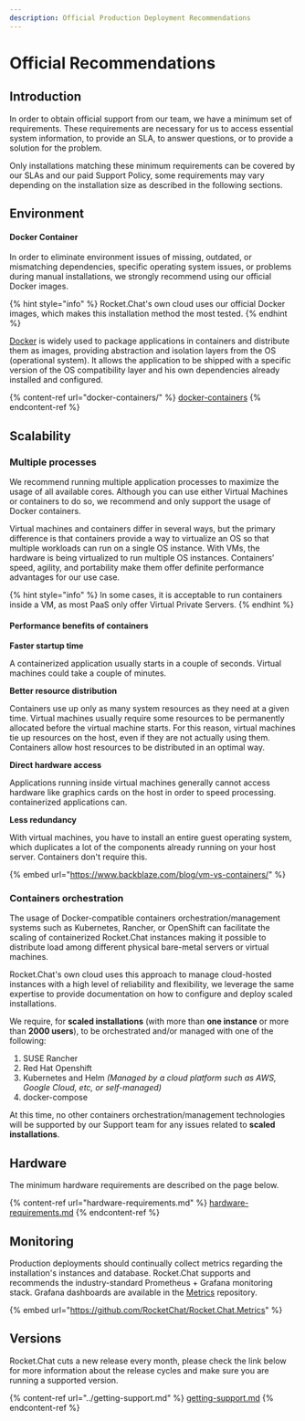 ```yaml
---
description: Official Production Deployment Recommendations
---
```


# Official Recommendations

## Introduction

In order to obtain official support from our team, we have a minimum set of requirements. These requirements are necessary for us to access essential system information, to provide an SLA, to answer questions, or to provide a solution for the problem.

Only installations matching these minimum requirements can be covered by our SLAs and our paid Support Policy, some requirements may vary depending on the installation size as described in the following sections.

## Environment

#### Docker Container

In order to eliminate environment issues of missing, outdated, or mismatching dependencies, specific operating system issues, or problems during manual installations, we strongly recommend using our official Docker images.

{% hint style="info" %}
Rocket.Chat's own cloud uses our official Docker images, which makes this installation method the most tested.
{% endhint %}

[Docker](https://www.docker.com/) is widely used to package applications in containers and distribute them as images, providing abstraction and isolation layers from the OS (operational system). It allows the application to be shipped with a specific version of the OS compatibility layer and his own dependencies already installed and configured.

{% content-ref url="docker-containers/" %}
[docker-containers](docker-containers/)
{% endcontent-ref %}

## Scalability

### Multiple processes

We recommend running multiple application processes to maximize the usage of all available cores. Although you can use either Virtual Machines or containers to do so, we recommend and only support the usage of Docker containers.

Virtual machines and containers differ in several ways, but the primary difference is that containers provide a way to virtualize an OS so that multiple workloads can run on a single OS instance. With VMs, the hardware is being virtualized to run multiple OS instances. Containers’ speed, agility, and portability make them offer definite performance advantages for our use case.

{% hint style="info" %}
In some cases, it is acceptable to run containers inside a VM, as most PaaS only offer Virtual Private Servers.
{% endhint %}

#### Performance benefits of containers

**Faster startup time**

A containerized application usually starts in a couple of seconds. Virtual machines could take a couple of minutes.

**Better resource distribution**

Containers use up only as many system resources as they need at a given time. Virtual machines usually require some resources to be permanently allocated before the virtual machine starts. For this reason, virtual machines tie up resources on the host, even if they are not actually using them. Containers allow host resources to be distributed in an optimal way.

**Direct hardware access**

Applications running inside virtual machines generally cannot access hardware like graphics cards on the host in order to speed processing. containerized applications can.

**Less redundancy**

With virtual machines, you have to install an entire guest operating system, which duplicates a lot of the components already running on your host server. Containers don't require this.

{% embed url="https://www.backblaze.com/blog/vm-vs-containers/" %}

### Containers orchestration

The usage of Docker-compatible containers orchestration/management systems such as Kubernetes, Rancher, or OpenShift can facilitate the scaling of containerized Rocket.Chat instances making it possible to distribute load among different physical bare-metal servers or virtual machines.

Rocket.Chat's own cloud uses this approach to manage cloud-hosted instances with a high level of reliability and flexibility, we leverage the same expertise to provide documentation on how to configure and deploy scaled installations.

We require, for **scaled installations** (with more than **one instance** or more than **2000 users**), to be orchestrated and/or managed with one of the following:

1. SUSE Rancher
2. Red Hat Openshift
3. Kubernetes and Helm _(Managed by a cloud platform such as AWS, Google Cloud, etc, or self-managed)_
4. docker-compose

At this time, no other containers orchestration/management technologies will be supported by our Support team for any issues related to **scaled installations**.

## Hardware

The minimum hardware requirements are described on the page below.

{% content-ref url="hardware-requirements.md" %}
[hardware-requirements.md](hardware-requirements.md)
{% endcontent-ref %}

## Monitoring

Production deployments should continually collect metrics regarding the installation's instances and database. Rocket.Chat supports and recommends the industry-standard Prometheus + Grafana monitoring stack. Grafana dashboards are available in the [Metrics](https://github.com/RocketChat/Rocket.Chat.Metrics) repository.

{% embed url="https://github.com/RocketChat/Rocket.Chat.Metrics" %}

## Versions

Rocket.Chat cuts a new release every month, please check the link below for more information about the release cycles and make sure you are running a supported version.

{% content-ref url="../getting-support.md" %}
[getting-support.md](../getting-support.md)
{% endcontent-ref %}
